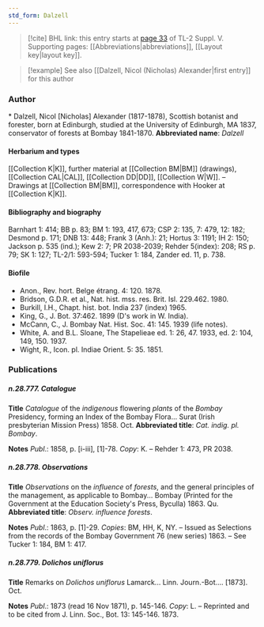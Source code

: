 ```yaml
---
std_form: Dalzell
---
```


> [!cite] BHL link: this entry starts at [page 33](https://www.biodiversitylibrary.org/page/33259079) of TL-2 Suppl. V.
> Supporting pages: [[Abbreviations|abbreviations]], [[Layout key|layout key]].

> [!example] See also [[Dalzell, Nicol (Nicholas) Alexander|first entry]] for this author

### Author

\* Dalzell, Nicol \[Nicholas\] Alexander (1817-1878), Scottish botanist and forester, born at Edinburgh, studied at the University of Edinburgh, MA 1837, conservator of forests at Bombay 1841-1870. 
**Abbreviated name**: *Dalzell*

#### Herbarium and types

[[Collection K|K]], further material at [[Collection BM|BM]] (drawings), [[Collection CAL|CAL]], [[Collection DD|DD]], [[Collection W|W]]. – Drawings at [[Collection BM|BM]], correspondence with Hooker at [[Collection K|K]].

#### Bibliography and biography

Barnhart 1: 414; BB p. 83; BM 1: 193, 417, 673; CSP 2: 135, 7: 479, 12: 182; Desmond p. 171; DNB 13: 448; Frank 3 (Anh.): 21; Hortus 3: 1191; IH 2: 150; Jackson p. 535 (ind.); Kew 2: 7; PR 2038-2039; Rehder 5(index): 208; RS p. 79; SK 1: 127; TL-2/1: 593-594; Tucker 1: 184, Zander ed. 11, p. 738.

#### Biofile

- Anon., Rev. hort. Belge étrang. 4: 120. 1878.
- Bridson, G.D.R. et al., Nat. hist. mss. res. Brit. Isl. 229.462. 1980.
- Burkill, I.H., Chapt. hist. bot. India 237 (index) 1965.
- King, G., J. Bot. 37:462. 1899 (D's work in W. India).
- McCann, C., J. Bombay Nat. Hist. Soc. 41: 145. 1939 (life notes).
- White, A. and B.L. Sloane, The Stapelieae ed. 1: 26, 47. 1933, ed. 2: 104, 149, 150. 1937.
- Wight, R., Icon. pl. Indiae Orient. 5: 35. 1851.

### Publications

##### n.28.777. Catalogue

**Title**
*Catalogue* of the *indigenous* flowering *plants* of the *Bombay* Presidency, forming an Index of the Bombay Flora... Surat (Irish presbyterian Mission Press) 1858. Oct.
**Abbreviated title**: *Cat. indig. pl. Bombay*.

**Notes**
*Publ*.: 1858, p. \[i-iii\], \[1\]-78. *Copy*: K. – Rehder 1: 473, PR 2038.

##### n.28.778. Observations

**Title**
*Observations* on the *influence* of *forests*, and the general principles of the management, as applicable to Bombay... Bombay (Printed for the Government at the Education Society's Press, Byculla) 1863. Qu.
**Abbreviated title**: *Observ. influence forests*.

**Notes**
*Publ*.: 1863, p. \[1\]-29. *Copies*: BM, HH, K, NY. – Issued as Selections from the records of the Bombay Government 76 (new series) 1863. – See Tucker 1: 184, BM 1: 417.

##### n.28.779. Dolichos uniflorus

**Title**
Remarks on *Dolichos uniflorus* Lamarck... Linn. Journ.-Bot.... \[1873\]. Oct.

**Notes**
*Publ*.: 1873 (read 16 Nov 1871), p. 145-146. *Copy*: L. – Reprinted and to be cited from J. Linn. Soc., Bot. 13: 145-146. 1873.

